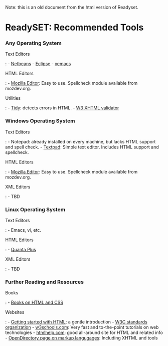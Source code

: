 Note: this is an old document from the html version of Readyset.

# ReadySET: Recommended Tools


### Any Operating System

Text Editors

:   -   [Netbeans](http://www.netbeans.org/)
    -   [Eclipse](http://www.eclipse.org/)
    -   [xemacs](http://www.xemacs.org/)

HTML Editors

:   -   [Mozilla Editor](http://www.mozilla.org/): Easy to use.
        Spellcheck module available from mozdev.org.

Utilities

:   -   [Tidy](http://tidy.sourceforge.net/): detects errors in HTML.
    -   [W3 XHTML validator](http://validator.w3.org/)

### Windows Operating System

Text Editors

:   -   Notepad: already installed on every machine, but lacks HTML
        support and spell check.
    -   [Textpad](http://www.textpad.com/): Simple text editor. Includes
        HTML support and spellcheck.

HTML Editors

:   -   [Mozilla Editor](http://www.mozilla.org/): Easy to use.
        Spellcheck module available from mozdev.org.

XML Editors

:   -   TBD

### Linux Operating System

Text Editors

:   -   Emacs, vi, etc.

HTML Editors

:   -   [Quanta Plus](http://quanta.sourceforge.net/)

XML Editors

:   -   TBD

### Further Reading and Resources

Books

:   -   [Books on HTML and CSS](http://jrobbins.org/books/)

Websites

:   -   [Getting started with HTML](http://www.w3.org/MarkUp/Guide/): a
        gentle introduction
    -   [W3C standards organization](http://w3.org/)
    -   [w3schools.com](http://w3schools.com/): Very fast and
        to-the-point tutorials on web technologies
    -   [htmlhelp.com](http://htmlhelp.com/): good all-around site for
        HTML and related info
    -   [OpenDirectory page on markup
        langugages](http://directory.google.com/Top/Computers/Data_Formats/Markup_Languages/):
        Including XHTML and tools

